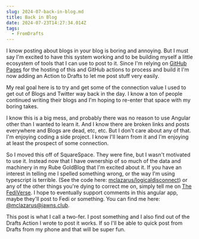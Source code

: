 ```yaml
---
slug: 2024-07-back-in-blog.md
title: Back in Blog
date: 2024-07-23T14:27:34.014Z
tags:
  - FromDrafts
---
```


I know posting about blogs in your blog is boring and annoying. But I must say I'm excited to have this system working and to be building myself a little ecosystem of tools that I can use to post to it.  Since I'm relying on [GitHub Pages](https://pages.github.com) for the hosting of this and GitHub actions to process and build it I'm now adding an Action to Drafts to let me post stuff very easily.

My real goal here is to try and get some of the connection value I used to get out of Blogs and Twitter way back in the day. I know a ton of people continued writing their blogs and I'm hoping to re-enter that space with my boring takes.

I know this is a big mess, and probably there was no reason to use Angular other than I wanted to learn it.  And I know there are broken links and posts everywhere and Blogs are dead, etc, etc.  But I don't care about any of that. I'm enjoying coding a side project. I know I'll learn from it and I'm enjoying at least the prospect of some connection.

So I moved this off of SquareSpace. They were fine, but I wasn't motivated to use it. Instead now that I have ownership of so much of the data and machinery in my Rube GoldBlog that I'm excited about it.  If you have an interest in telling me I spelled something wrong, or the way I'm using typescript is terrible. (See the code here: [mclazarus/logicaldisconnect](https://github.com/mclazarus/logicaldisconnect)) or any of the other things you're dying to correct me on, simply tell me on [The FediVerse](https://www.theverge.com/24063290/fediverse-explained-activitypub-social-media-open-protocol).  I hope to eventually support comments in this angular app, maybe they'll post to Fedi or something.  You can find me here: [@mclazarus@jawns.club](https://jawns.club/@mclazarus).

This post is what I call a two-fer. I post something and I also find out of the Drafts Action I wrote to post it works.  If so I'll be able to quick post from Drafts from my phone and that will be super fun.

